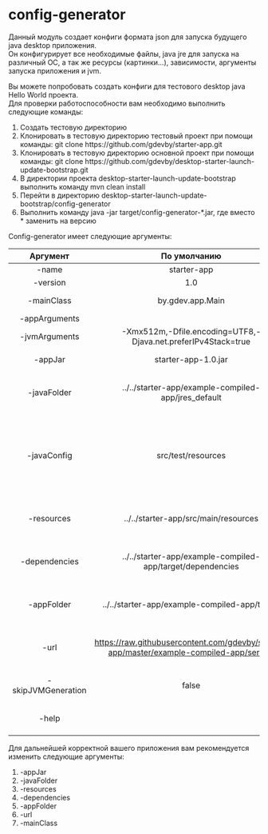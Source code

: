 # config-generator

Данный модуль создает конфиги формата json для запуска будущего java desktop приложения. <br>
Он конфигурирует все необходимые файлы, java jre для запуска на различный ОС, а так же ресурсы (картинки...), зависимости, аргументы запуска приложения и jvm.<br>

Вы можете попробовать создать конфиги для тестового desktop java Hello World проекта.</br>
Для проверки работоспособности вам необходимо выполнить следующие команды:<br>
<ol>
<li>Создать тестовую директорию</li>
<li>Клонировать в тестовую директорию тестовый проект при помощи команды: git clone https://github.com/gdevby/starter-app.git</li>
<li>Клонировать в тестовую директорию основной проект при помощи команды: git clone https://github.com/gdevby/desktop-starter-launch-update-bootstrap.git<br></li>
<li>В директории проекта desktop-starter-launch-update-bootstrap выполнить команду mvn clean install</li>
<li>Перейти в директорию desktop-starter-launch-update-bootstrap/config-generator</li>
<li>Выполнить команду java -jar target/config-generator-*.jar, где вместо * заменить на версию</li>

</ol>
Сonfig-generator имеет следующие аргументы:<br>

| Аргумент | По умолчанию  | Описание  |
| :------: | :-----------: | :-------: |
| -name| starter-app |Название приложения|  
| -version| 1.0 |Версия приложения|  
| -mainClass| by.gdev.app.Main |Главный класс для запуска приложения|  
| -appArguments|  |Aргументы приложения|  
| -jvmArguments| -Xmx512m,-Dfile.encoding=UTF8,-Djava.net.preferIPv4Stack=true |Aргументы для java виртуальной машины|
| -appJar| starter-app-1.0.jar | Название запускаемого jar файла |  
| -javaFolder| ../../starter-app/example-compiled-app/jres_default |Каталог, в котором хранится jvm для создания конфигурации java |  
| -javaConfig| src/test/resources |Директория, где храниться результат jvm конфигурации, можно переиспользовать без генерации каждый раз указав -skinJVMGeneration=true|  
| -resources| ../../starter-app/src/main/resources |Директория с необходимыми ресурсами для запуска приложения|  
| -dependencies| ../../starter-app/example-compiled-app/target/dependencies |Директория с необходимыми зависимостями для запуска приложения|  
| -appFolder| ../../starter-app/example-compiled-app/target |Директория, где хранится jar файл запускаемого приложения|  
| -url| https://raw.githubusercontent.com/gdevby/starter-app/master/example-compiled-app/server/ |Домен по которому будут доступны конфиги для скачивания|  
| -skipJVMGeneration| false |флаг позволяющий пропустить генерацию java|  
| -help|  |указав флаг можно вызвать помощь с описание всех команд|  

Для дальнейшей корректной вашего приложения вам рекомендуется изменить следующие аргументы:
<ol>
	<li>-appJar</li>
	<li>-javaFolder</li>
	<li>-resources</li>
	<li>-dependencies</li>
	<li>-appFolder</li>
	<li>-url</li>
	<li>-mainClass</li>
</ol>
